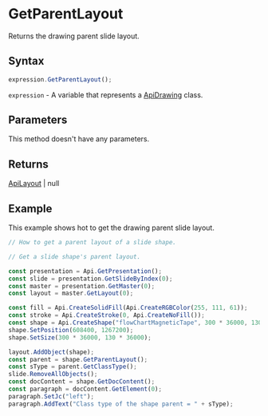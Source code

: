 # GetParentLayout

Returns the drawing parent slide layout.

## Syntax

```javascript
expression.GetParentLayout();
```

`expression` - A variable that represents a [ApiDrawing](../ApiDrawing.md) class.

## Parameters

This method doesn't have any parameters.

## Returns

[ApiLayout](../../ApiLayout/ApiLayout.md) \| null

## Example

This example shows hot to get the drawing parent slide layout.

```javascript editor-pptx
// How to get a parent layout of a slide shape.

// Get a slide shape's parent layout.

const presentation = Api.GetPresentation();
const slide = presentation.GetSlideByIndex(0);
const master = presentation.GetMaster(0);
const layout = master.GetLayout(0);

const fill = Api.CreateSolidFill(Api.CreateRGBColor(255, 111, 61));
const stroke = Api.CreateStroke(0, Api.CreateNoFill());
const shape = Api.CreateShape("flowChartMagneticTape", 300 * 36000, 130 * 36000, fill, stroke);
shape.SetPosition(608400, 1267200);
shape.SetSize(300 * 36000, 130 * 36000);

layout.AddObject(shape);
const parent = shape.GetParentLayout();
const sType = parent.GetClassType();
slide.RemoveAllObjects();
const docContent = shape.GetDocContent();
const paragraph = docContent.GetElement(0);
paragraph.SetJc("left");
paragraph.AddText("Class type of the shape parent = " + sType);

```
